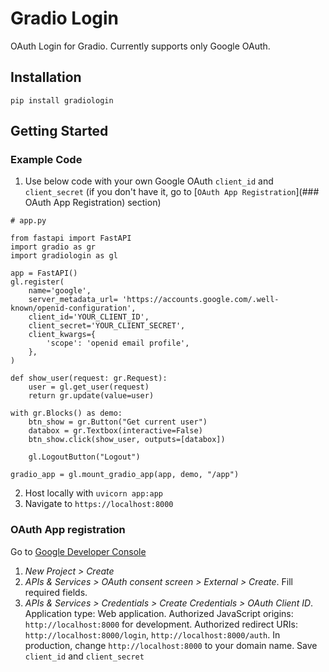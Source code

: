 # Gradio Login
OAuth Login for Gradio. Currently supports only Google OAuth.

## Installation
```
pip install gradiologin
```

## Getting Started
### Example Code
1. Use below code with your own Google OAuth `client_id` and `client_secret` (if you don't have it, go to [`OAuth App Registration`](### OAuth App Registration) section)

```python3
# app.py

from fastapi import FastAPI
import gradio as gr
import gradiologin as gl

app = FastAPI()
gl.register(
    name='google',
    server_metadata_url= 'https://accounts.google.com/.well-known/openid-configuration',
    client_id='YOUR_CLIENT_ID',
    client_secret='YOUR_CLIENT_SECRET',
    client_kwargs={
        'scope': 'openid email profile',
    },
)

def show_user(request: gr.Request):
    user = gl.get_user(request)
    return gr.update(value=user)

with gr.Blocks() as demo:
    btn_show = gr.Button("Get current user")
    databox = gr.Textbox(interactive=False)
    btn_show.click(show_user, outputs=[databox])

    gl.LogoutButton("Logout")

gradio_app = gl.mount_gradio_app(app, demo, "/app")
```

2. Host locally with `uvicorn app:app`
3. Navigate to `https://localhost:8000`

### OAuth App registration
Go to [Google Developer Console](https://console.cloud.google.com/)
1. *New Project > Create*
2. *APIs & Services > OAuth consent screen > External > Create*. Fill required fields.
3. *APIs & Services > Credentials > Create Credentials > OAuth Client ID*. Application type: Web application. Authorized JavaScript origins: `http://localhost:8000` for development. Authorized redirect URIs: `http://localhost:8000/login`, `http://localhost:8000/auth`. In production, change `http://localhost:8000` to your domain name. Save `client_id` and `client_secret`

